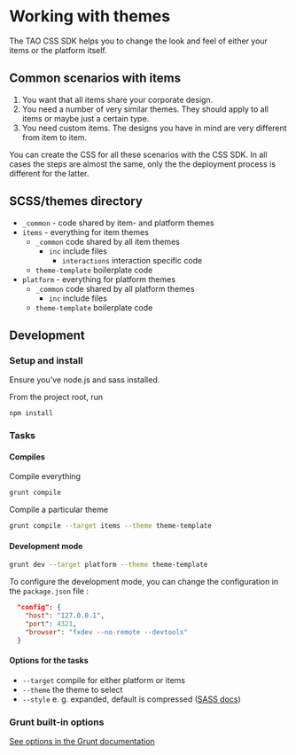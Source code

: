 # Working with themes
The TAO CSS SDK helps you to change the look and feel of either your items or the platform itself.

## Common scenarios with items

1. You want that all items share your corporate design.
2. You need a number of very similar themes. They should apply to all items or maybe just a certain type.
3. You need custom items. The designs you have in mind are very different from item to item.

You can create the CSS for all these scenarios with the CSS SDK. In all cases the steps are almost the same, only the the deployment process is different for the latter.



## SCSS/themes directory
* `_common` - code shared by item- and platform	themes
* `items` - everything for item themes
	* `_common` code shared by all item themes
		* `inc` include files
			* `interactions` interaction specific code
	* `theme-template` boilerplate code	
* `platform` - everything for platform themes
	* `_common` code shared by all platform themes
		* `inc` include files
	* `theme-template` boilerplate code	


## Development

### Setup and install

Ensure you've node.js and sass installed.

From the project root, run 

```
npm install
```

### Tasks

#### Compiles

Compile everything

```sh
grunt compile
```

Compile a particular theme

```sh
grunt compile --target items --theme theme-template

```

#### Development mode 

```sh
grunt dev --target platform --theme theme-template
```

To configure the development mode, you can change the configuration in the `package.json` file : 

```json
  "config": {
    "host": "127.0.0.1",
    "port": 4321,
    "browser": "fxdev --no-remote --devtools"
  }
```

#### Options for the tasks
- `--target` compile for either platform or items
- `--theme` the theme to select
- `--style` e. g. expanded, default is compressed ([SASS docs](http://sass-lang.com/documentation/file.SASS_REFERENCE.html#output_style))

### Grunt built-in options
[See options in the Grunt documentation](http://gruntjs.com/using-the-cli)

